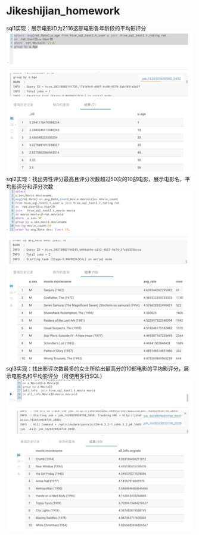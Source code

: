# Jikeshijian_homework
sql1实现：展示电影ID为2116这部电影各年龄段的平均影评分
![image](https://github.com/zzzzluyuan/Jikeshijian_homework/blob/master/src/img/sql1.png)
sql2实现：找出男性评分最高且评分次数超过50次的10部电影，展示电影名，平均影评分和评分次数
![image](https://github.com/zzzzluyuan/Jikeshijian_homework/blob/master/src/img/sql2.png)
sql3实现：找出影评次数最多的女士所给出最高分的10部电影的平均影评分，展示电影名和平均影评分（可使用多行SQL）
![image](https://github.com/zzzzluyuan/Jikeshijian_homework/blob/master/src/img/sql3.png)
